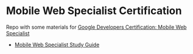 # Mobile Web Specialist Certification
Repo with some materials for [Google Developers Certification: Mobile Web Specialist](https://developers.google.com/training/certification/mobile-web-specialist/)

- [Mobile Web Specialist Study Guide](https://developers.google.com/training/certification/mobile-web-specialist/StudyGuide_MobileWebSpecialist.pdf)

